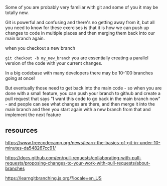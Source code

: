 Some of you are probably very familiar with git and some of you it may be totally new.

Git is powerful and confusing and there's no getting away from it, but all you need to know for these exercises is that it is how we can push up changes to code in multiple places and then merging them back into our main branch again.

when you checkout a new branch

`git checkout -b my_new_branch` you are essentially creating a parallel version of the code with your current changes.

In a big codebase with many developers there may be 10-100 branches going at once!

But eventually those need to get back into the main code - so when you are done with a small feature, you can push your branch to github and create a pull request that says "I want this code to go back in the main branch now" - and people can see what changes are there, and then merge it into the main branch and then you start again with a new branch from that and implement the next feature


## resources

https://www.freecodecamp.org/news/learn-the-basics-of-git-in-under-10-minutes-da548267cc91/

https://docs.github.com/en/pull-requests/collaborating-with-pull-requests/proposing-changes-to-your-work-with-pull-requests/about-branches

https://learngitbranching.js.org/?locale=en_US
